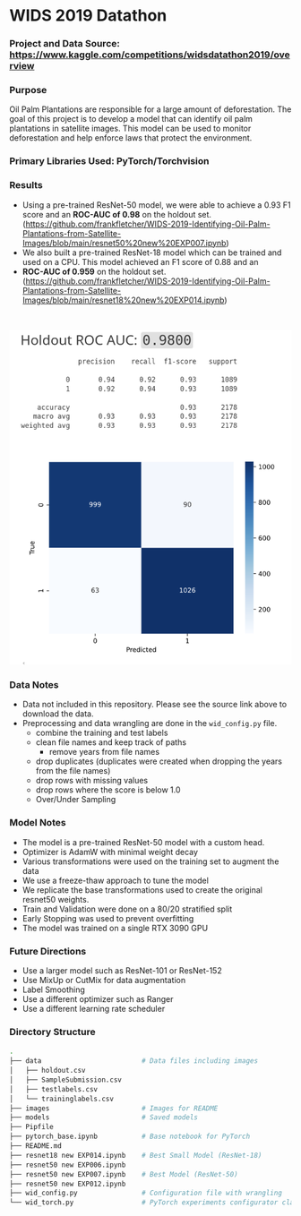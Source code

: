 # WIDS 2019 Datathon

### Project and Data Source: <https://www.kaggle.com/competitions/widsdatathon2019/overview>

### Purpose

Oil Palm Plantations are responsible for a large amount of deforestation. The goal of this project is to develop a model that can identify oil palm plantations in satellite images. This model can be used to monitor deforestation and help enforce laws that protect the environment.

### Primary Libraries Used: PyTorch/Torchvision

### Results

* Using a pre-trained ResNet-50 model, we were able to achieve a 0.93 F1 score and an **ROC-AUC of 0.98** on the holdout set. (<https://github.com/frankfletcher/WIDS-2019-Identifying-Oil-Palm-Plantations-from-Satellite-Images/blob/main/resnet50%20new%20EXP007.ipynb>)
* We also built a pre-trained ResNet-18 model which can be trained and used on a CPU. This model achieved an F1 score of 0.88 and an
* **ROC-AUC of 0.959** on the holdout set. (<https://github.com/frankfletcher/WIDS-2019-Identifying-Oil-Palm-Plantations-from-Satellite-Images/blob/main/resnet18%20new%20EXP014.ipynb>)

<br/>

![Metrics Showing ROC AUC .98](images/EXP007.png)

### Data Notes

* Data not included in this repository.  Please see the source link above to download the data.
* Preprocessing and data wrangling are done in the `wid_config.py` file.
  * combine the training and test labels
  * clean file names and keep track of paths
    * remove years from file names
  * drop duplicates (duplicates were created when dropping the years from the file names)
  * drop rows with missing values
  * drop rows where the score is below 1.0
  * Over/Under Sampling

### Model Notes

* The model is a pre-trained ResNet-50 model with a custom head.
* Optimizer is AdamW with minimal weight decay
* Various transformations were used on the training set to augment the data
* We use a freeze-thaw approach to tune the model
* We replicate the base transformations used to create the original resnet50 weights.
* Train and Validation were done on a 80/20 stratified split
* Early Stopping was used to prevent overfitting
* The model was trained on a single RTX 3090 GPU

### Future Directions

* Use a larger model such as ResNet-101 or ResNet-152
* Use MixUp or CutMix for data augmentation
* Label Smoothing
* Use a different optimizer such as Ranger
* Use a different learning rate scheduler

### Directory Structure

```bash
.
├── data                         # Data files including images
│   ├── holdout.csv
│   ├── SampleSubmission.csv
│   ├── testlabels.csv
│   └── traininglabels.csv
├── images                       # Images for README
├── models                       # Saved models
├── Pipfile
├── pytorch_base.ipynb           # Base notebook for PyTorch
├── README.md
├── resnet18 new EXP014.ipynb    # Best Small Model (ResNet-18)
├── resnet50 new EXP006.ipynb
├── resnet50 new EXP007.ipynb    # Best Model (ResNet-50)
├── resnet50 new EXP012.ipynb
├── wid_config.py                # Configuration file with wrangling
└── wid_torch.py                 # PyTorch experiments configurator class    
```
